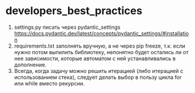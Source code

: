 # developers_best_practices

1. settings.py писать через pydantic_settings
https://docs.pydantic.dev/latest/concepts/pydantic_settings/#installation
2. requirements.txt заполнять вручную, а не через pip freeze, т.к. если нужно потом выпилить библиотеку, непонятно будет остались ли от нее зависимости, которые автоматом с ней устанавливались в дополнение.
3. Всегда, когда задачу можно решить итерацией (либо итерацией с использованием стека), следует делать выбор в пользу цикла for или while вместо рекурсии.

